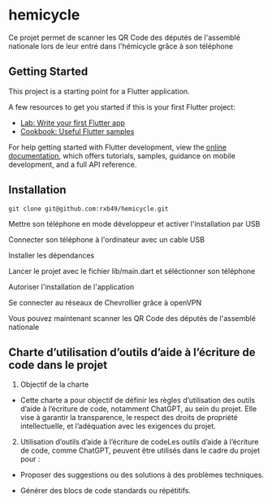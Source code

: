 # hemicycle

Ce projet permet de scanner les QR Code des députés de l'assemblé nationale lors de leur entré dans l'hémicycle grâce à son téléphone


## Getting Started

This project is a starting point for a Flutter application.

A few resources to get you started if this is your first Flutter project:

- [Lab: Write your first Flutter app](https://docs.flutter.dev/get-started/codelab)
- [Cookbook: Useful Flutter samples](https://docs.flutter.dev/cookbook)

For help getting started with Flutter development, view the
[online documentation](https://docs.flutter.dev/), which offers tutorials,
samples, guidance on mobile development, and a full API reference.


## Installation

`git clone git@github.com:rxb49/hemicycle.git`

Mettre son téléphone en mode développeur et activer l'installation par USB

Connecter son téléphone à l'ordinateur avec un cable USB

Installer les dépendances

Lancer le projet avec le fichier lib/main.dart et séléctionner son téléphone

Autoriser l'installation de l'application

Se connecter au réseaux de Chevrollier grâce à openVPN

Vous pouvez maintenant scanner les QR Code des députés de l'assemblé nationale

## Charte d’utilisation d’outils d’aide à l’écriture de code dans le projet

1. Objectif de la charte

  * Cette charte a pour objectif de définir les règles d’utilisation des outils d’aide à l’écriture de code, notamment ChatGPT, au sein du projet. Elle vise à garantir la transparence, le respect des droits de propriété intellectuelle, et l’adéquation avec les exigences     du projet.

2. Utilisation d’outils d’aide à l’écriture de codeLes outils d’aide à l’écriture de code, comme ChatGPT, peuvent être utilisés dans le cadre du projet pour :
   
  * Proposer des suggestions ou des solutions à des problèmes techniques.
  
  * Générer des blocs de code standards ou répétitifs.
